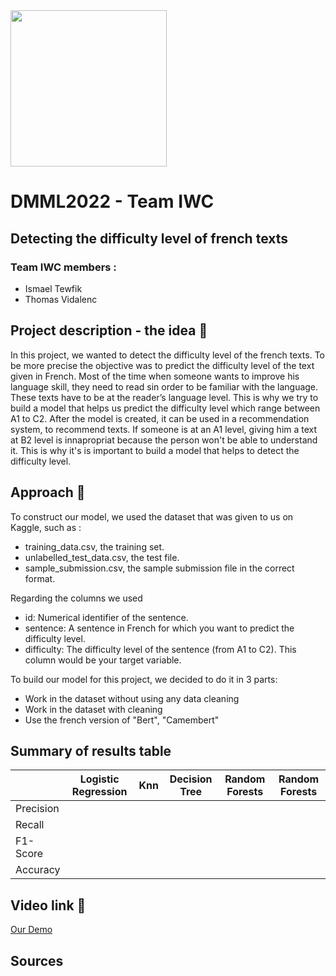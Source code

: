 <img src='https://upload.wikimedia.org/wikipedia/commons/7/77/Logo_HEC_Lausanne.png' width="250">

# DMML2022 - Team IWC

## Detecting the difficulty level of french texts
### Team IWC members : 

- Ismael Tewfik
- Thomas Vidalenc


## Project description - the idea 💎

In this project, we wanted to detect the difficulty level of the french texts. To be more precise the objective was to predict the difficulty level of the text given in French. Most of the time when someone wants to improve his language skill, they need to read sin order to be familiar with the language. These texts have to be at the reader’s language level. This is why we try to build a model that helps us predict the difficulty level which range between A1 to C2. After the model is created, it can be used in a recommendation system, to recommend texts. If someone is at an A1 level, giving him a text at B2 level is innapropriat because the person won't be able to understand it. This is why it's is important to build a model that helps to detect the difficulty level. 

## Approach 📂
To construct our model, we used the dataset that was given to us on Kaggle, such as : 

- training_data.csv, the training set.
- unlabelled_test_data.csv, the test file.
- sample_submission.csv, the sample submission file in the correct format.

Regarding the columns we used

- id: Numerical identifier of the sentence.
- sentence: A sentence in French for which you want to predict the difficulty level.
- difficulty: The difficulty level of the sentence (from A1 to C2). This column would be your target variable.

To build our model for this project, we decided to do it in 3 parts:

- Work in the dataset without using any data cleaning
- Work in the dataset with cleaning
- Use the french version of "Bert", "Camembert"


## Summary of results table

|| Logistic Regression | Knn | Decision Tree | Random Forests | Random Forests |
| --- | --- | --- | --- | --- | --- |
| Precision |  |  |  |  |  |
| Recall |  |  |  |  |  |
| F1-Score |  |  |  |  |  |
| Accuracy | |  |  |  |  |




## Video link 🎥 



[Our Demo](https://www.youtube.com/watch?v=H1HdZFgR-aA)

## Sources
